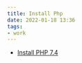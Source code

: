 ```yaml
---
title: Install Php
date: 2022-01-18 13:36
tags:
- work
---
```


* [Install PHP 7.4](20220118133711-install-php-7.4.md)
